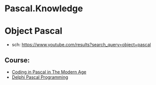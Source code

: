 # Pascal.Knowledge
# Object Pascal
- sch: https://www.youtube.com/results?search_query=object+pascal

## Course:
- [Coding in Pascal in The Modern Age](https://youtu.be/8UJNQt8DAWE)
- [Delphi Pascal Programming](https://youtu.be/i6LjnHNLzUU)
